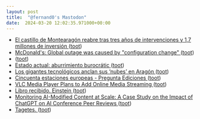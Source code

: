 ```yaml
---
layout: post
title:  "@fernand0's Mastodon"
date:  2024-03-20 12:02:35.971000+00:00
---
```

*  [El castillo de Montearagón reabre tras tres años de intervenciones y 1,7 millones de inversión  ](https://www.diariodelaltoaragon.es/noticias/huesca/2024/03/16/el-castillo-de-montearagon-reabre-tras-tres-anos-de-intervenciones-y-1-7-millones-de-inversion-1719187-daa.html) ([toot](https://mastodon.social/@fernand0/112127911917762988))
*  [McDonald's: Global outage was caused by "configuration change" ](https://www.bleepingcomputer.com/news/technology/mcdonalds-global-outage-was-caused-by-configuration-change) ([toot](https://mastodon.social/@fernand0/112127870550601629))
*  [ ](https://mastodon.la/@AmbrosTheGreat) ([toot](https://mastodon.social/@fernand0/112127703357950589))
*  [Estado actual: aburrimiento burocrátic ](https://mastodon.social/@fernand0/112127679406678041) ([toot](https://mastodon.social/@fernand0/112127679406678041))
*  [Los gigantes tecnológicos anclan sus ‘nubes’ en Aragón ](https://www.elperiodicodearagon.com/aragon/2024/03/17/gigantes-tecnologicos-anclan-nubes-aragon-99571158.htm) ([toot](https://mastodon.social/@fernand0/112127540391649079))
*  [Cincuenta estaciones europeas - Pregunta Ediciones  ](https://preguntaediciones.com/libro/cincuenta-estaciones-europeas/) ([toot](https://mastodon.social/@fernand0/112127292390685600))
*  [VLC Media Player Plans to Add Online Media Streaming ](https://news.itsfoss.com/vlc-online-streaming) ([toot](https://mastodon.social/@fernand0/112125725113805930))
*  [Libro recibido. Einstein ](https://fotografiasenmovimiento.wordpress.com/2024/03/19/libro-recibido-einstein) ([toot](https://mastodon.social/@fernand0/112125687102577094))
*  [Monitoring AI-Modified Content at Scale: A Case Study on the Impact of ChatGPT on AI Conference Peer Reviews ](https://arxiv.org/abs/2403.0718) ([toot](https://mastodon.social/@fernand0/112123704125938657))
*  [Tagetes. ](https://avecesunafoto.wordpress.com/2024/03/19/tagetes-2) ([toot](https://mastodon.social/@fernand0/112123665070129515))
